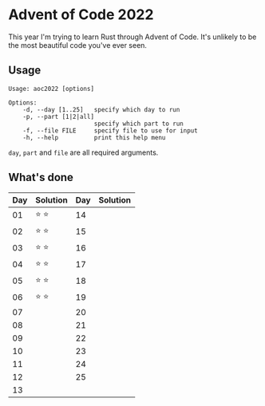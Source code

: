 # Advent of Code 2022
This year I'm trying to learn Rust through Advent of Code.
It's unlikely to be the most beautiful code you've ever seen.

## Usage
```
Usage: aoc2022 [options]

Options:
    -d, --day [1..25]   specify which day to run
    -p, --part [1|2|all]
                        specify which part to run
    -f, --file FILE     specify file to use for input
    -h, --help          print this help menu
```
`day`, `part` and `file` are all required arguments.

## What's done

| Day | Solution | Day | Solution |
|-----|----------|-----|----------|
| 01  | ⭐ ⭐      | 14  |          |
| 02  | ⭐ ⭐      | 15  |          |
| 03  | ⭐ ⭐      | 16  |          |
| 04  | ⭐ ⭐      | 17  |          |
| 05  | ⭐ ⭐      | 18  |          |
| 06  | ⭐ ⭐      | 19  |          |
| 07  |          | 20  |          |
| 08  |          | 21  |          |
| 09  |          | 22  |          |
| 10  |          | 23  |          |
| 11  |          | 24  |          |
| 12  |          | 25  |          |
| 13  |          |     |          |
